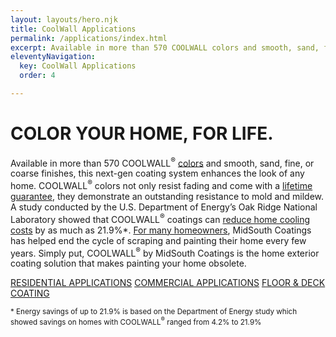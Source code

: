 ```yaml
---
layout: layouts/hero.njk
title: CoolWall Applications
permalink: /applications/index.html
excerpt: Available in more than 570 COOLWALL colors and smooth, sand, fine, or coarse finishes, this next-gen coating system enhances the look of any home. 
eleventyNavigation:
  key: CoolWall Applications
  order: 4

---
```


# COLOR YOUR HOME, FOR LIFE.

Available in more than 570 COOLWALL<sup>&reg;</sup> [colors](/color-chart) and smooth, sand, fine, or coarse finishes, this next-gen coating system enhances the look of any home. COOLWALL<sup>&reg;</sup> colors not only resist fading and come with a [lifetime guarantee](/difference/guarantee), they demonstrate an outstanding resistance to mold and mildew. A study conducted by the U.S. Department of Energy’s Oak Ridge National Laboratory showed that COOLWALL<sup>&reg;</sup> coatings can [reduce home cooling costs](/difference/energy-savings) by as much as 21.9%\*. [For many homeowners](/testimonials), MidSouth Coatings has helped end the cycle of scraping and painting their home every few years.  Simply put, COOLWALL<sup>&reg;</sup> by MidSouth Coatings is the home exterior coating solution that makes painting your home obsolete.

<a class="link-subsection" href="/applications/residential">RESIDENTIAL APPLICATIONS</a>
<a class="link-subsection" href="/applications/commercial">COMMERCIAL APPLICATIONS</a>
<a class="link-subsection" href="/applications/floor-and-deck">FLOOR & DECK COATING</a>

<small>* Energy savings of up to 21.9% is based on the Department of Energy study which showed savings on homes with COOLWALL<sup>&reg;</sup> ranged from 4.2% to 21.9%</small>	